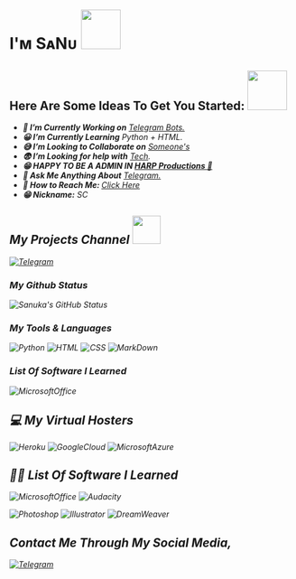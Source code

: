 # I'ᴍ SᴀNᴜ       <img src="https://cdn130.picsart.com/262048142005202.gif" width="70px">

## Here Are Some Ideas To Get You Started: <img src="https://media3.giphy.com/media/l4JyLo9cM51tE8stG/giphy.gif" width="70px">

- <i><b> 🤗 I’m Currently Working on</b> <a href="#"> Telegram Bots.</a></i>
- <i><b> 😀 I’m Currently Learning</b> Python + HTML.</i>
- <i><b> 😅 I’m Looking to Collaborate on</b> <a href="#">  Someone's</a></i>
- <i><b> 😨 I’m Looking for help with</b> [Tech](https://t.me/SCProjectsLK).</i>
- <i><b> 😁 HAPPY TO BE A ADMIN IN [HARP Productions 🥳](https://t.me/HARP_Productions) </b> 
- <i><b> 🤔 Ask Me Anything About</b> <a href="#">Telegram.</a></i>
- <i><b> 🎃 How to Reach Me: <a href="https://t.me/Sanu_2021ss"></b>Click Here</b></a></i>
- <i><b> 😁 Nickname:</b> SC </i>

## My Projects Channel <img src="https://media3.giphy.com/media/ya4eevXU490Iw/giphy.gif" width="50px">
<a href="https://t.me/SCProjectsLK">![Telegram](https://www.cryptomuntengids.be/wp-content/uploads/2020/07/telegram.png)</a>

### My Github Status
![Sanuka's GitHub Status](https://github-readme-stats.vercel.app/api?username=scprojectsLK&show_icons=true&theme=dark) 

### My Tools & Languages
![Python](https://img.shields.io/badge/Python-14354C?style=for-the-badge&logo=python&logoColor=white)  ![HTML](https://img.shields.io/badge/HTML5-E34F26?style=for-the-badge&logo=html5&logoColor=white)  ![CSS](https://img.shields.io/badge/CSS-239120?&style=for-the-badge&logo=css3&logoColor=white)  ![MarkDown](https://img.shields.io/badge/Markdown-000000?style=for-the-badge&logo=markdown&logoColor=white)


### List Of Software I Learned
![MicrosoftOffice](https://img.shields.io/badge/Microsoft_Office-D83B01?style=for-the-badge&logo=microsoft-office&logoColor=white)
![]()
![]()

## 💻 My Virtual Hosters
![Heroku](https://img.shields.io/badge/Heroku-430098?style=for-the-badge&logo=heroku&logoColor=white)
![GoogleCloud](https://img.shields.io/badge/Google_Cloud-4285F4?style=for-the-badge&logo=google-cloud&logoColor=white)
![MicrosoftAzure](https://img.shields.io/badge/Microsoft_Azure-0089D6?style=for-the-badge&logo=microsoft-azure&logoColor=white)


## 👩‍💻 List Of Software I Learned
![MicrosoftOffice](https://img.shields.io/badge/Microsoft_Office-D83B01?style=for-the-badge&logo=microsoft-office&logoColor=white)
![Audacity](https://img.shields.io/badge/Audacity-0000CC?style=for-the-badge&logo=audacity&logoColor=white)

![Photoshop](https://aleen42.github.io/badges/src/photoshop.svg)  ![Illustrator](https://aleen42.github.io/badges/src/illustrator.svg)  ![DreamWeaver](https://aleen42.github.io/badges/src/dreamweaver.svg)
![]()
![]()
![]()


## Contact Me Through My Social Media,
<a href="https://t.me/Sanu_2021ss">![Telegram](https://img.shields.io/badge/Telegram-2CA5E0?style=for-the-badge&logo=telegram&logoColor=white)</a>
